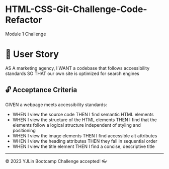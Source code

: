 # HTML-CSS-Git-Challenge-Code-Refactor
Module 1 Challenge

# 🎯 User Story

AS A marketing agency, I WANT a codebase that follows accessibility standards
SO THAT our own site is optimized for search engines


## 🔓 Acceptance Criteria

GIVEN a webpage meets accessibility standards:
* WHEN I view the source code
THEN I find semantic HTML elements
* WHEN I view the structure of the HTML elements
THEN I find that the elements follow a logical structure independent of styling and positioning
* WHEN I view the image elements
THEN I find accessible alt attributes
* WHEN I view the heading attributes
THEN they fall in sequential order
* WHEN I view the title element
THEN I find a concise, descriptive title


---
© 2023 YJLin Bootcamp Challenge accepted! 👓

